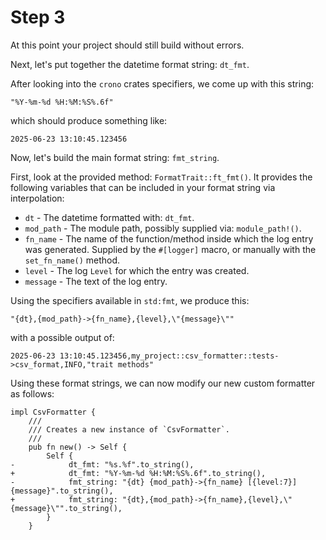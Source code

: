 # Step 3

At this point your project should still build without errors.

Next, let's put together the datetime format string: `dt_fmt`.

After looking into the `crono` crates specifiers, we come up with this string:

```text
"%Y-%m-%d %H:%M:%S%.6f"
```

which should produce something like:

```text
2025-06-23 13:10:45.123456
```

Now, let's build the main format string: `fmt_string`.

First, look at the provided method: `FormatTrait::ft_fmt()`. It provides the following variables that can be included in your format string via interpolation:

- `dt` - The datetime formatted with: `dt_fmt`.
- `mod_path` - The module path, possibly supplied via: `module_path!()`.
- `fn_name` - The name of the function/method inside which the log entry was generated. Supplied by the `#[logger]` macro, or manually with the `set_fn_name()` method.
- `level` - The log `Level` for which the entry was created.
- `message` - The text of the log entry.

Using the specifiers available in `std:fmt`, we produce this:

```text
"{dt},{mod_path}->{fn_name},{level},\"{message}\""
```

with a possible output of:

```text
2025-06-23 13:10:45.123456,my_project::csv_formatter::tests->csv_format,INFO,"trait methods"
```

Using these format strings, we can now modify our new custom formatter as follows:

```rust, no_run, noplayground
impl CsvFormatter {
    ///
    /// Creates a new instance of `CsvFormatter`.
    ///
    pub fn new() -> Self {
        Self {
-            dt_fmt: "%s.%f".to_string(),
+            dt_fmt: "%Y-%m-%d %H:%M:%S%.6f".to_string(),
-            fmt_string: "{dt} {mod_path}->{fn_name} [{level:7}] {message}".to_string(),
+            fmt_string: "{dt},{mod_path}->{fn_name},{level},\"{message}\"".to_string(),
        }
    }
```
